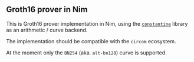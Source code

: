 
Groth16 prover in Nim
---------------------

This is Groth16 prover implementation in Nim, using the 
[`constantine`](https://github.com/mratsim/constantine)
library as an arithmetic / curve backend.

The implementation should be compatible with the `circom` ecosystem.

At the moment only the `BN254` (aka. `alt-bn128`) curve is supported.
